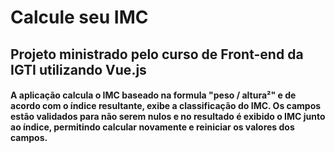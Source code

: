 # Calcule seu IMC

## Projeto ministrado pelo curso de Front-end da IGTI utilizando Vue.js

#### A aplicação calcula o IMC baseado na formula "peso / altura²" e de acordo com o índice resultante, exibe a classificação do IMC. Os campos estão validados para não serem nulos e no resultado é exibido o IMC junto ao índice, permitindo calcular novamente e reiniciar os valores dos campos.
